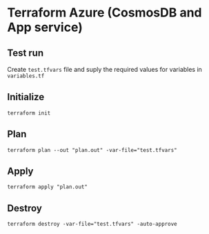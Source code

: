 # Terraform Azure (CosmosDB and App service)

## Test run

Create `test.tfvars` file and suply the required values for variables in `variables.tf`

## Initialize

`terraform init`

## Plan

`terraform plan --out "plan.out" -var-file="test.tfvars"`

## Apply

`terraform apply "plan.out"`

## Destroy

`terraform destroy -var-file="test.tfvars" -auto-approve`

